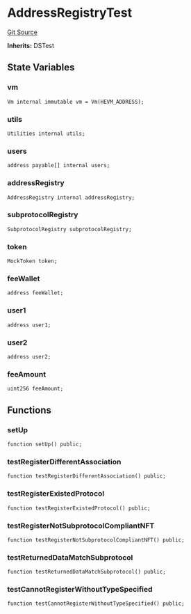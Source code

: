 # AddressRegistryTest
[Git Source](https://github.com/mkt-market/canto-identity-protocol/blob/1a16b30b450fe389c483f47dc1621b0d0fe1bd63/src/test/SubprotocolRegistry.t.sol)

**Inherits:**
DSTest


## State Variables
### vm

```solidity
Vm internal immutable vm = Vm(HEVM_ADDRESS);
```


### utils

```solidity
Utilities internal utils;
```


### users

```solidity
address payable[] internal users;
```


### addressRegistry

```solidity
AddressRegistry internal addressRegistry;
```


### subprotocolRegistry

```solidity
SubprotocolRegistry subprotocolRegistry;
```


### token

```solidity
MockToken token;
```


### feeWallet

```solidity
address feeWallet;
```


### user1

```solidity
address user1;
```


### user2

```solidity
address user2;
```


### feeAmount

```solidity
uint256 feeAmount;
```


## Functions
### setUp


```solidity
function setUp() public;
```

### testRegisterDifferentAssociation


```solidity
function testRegisterDifferentAssociation() public;
```

### testRegisterExistedProtocol


```solidity
function testRegisterExistedProtocol() public;
```

### testRegisterNotSubprotocolCompliantNFT


```solidity
function testRegisterNotSubprotocolCompliantNFT() public;
```

### testReturnedDataMatchSubprotocol


```solidity
function testReturnedDataMatchSubprotocol() public;
```

### testCannotRegisterWithoutTypeSpecified


```solidity
function testCannotRegisterWithoutTypeSpecified() public;
```

